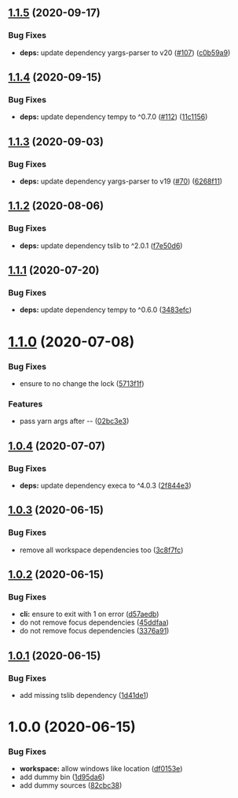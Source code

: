 ## [1.1.5](https://github.com/SocialGouv/yarn-workspace-focus-install/compare/v1.1.4...v1.1.5) (2020-09-17)


### Bug Fixes

* **deps:** update dependency yargs-parser to v20 ([#107](https://github.com/SocialGouv/yarn-workspace-focus-install/issues/107)) ([c0b59a9](https://github.com/SocialGouv/yarn-workspace-focus-install/commit/c0b59a9ff40137485a82340a85583716875e3ae5))

## [1.1.4](https://github.com/SocialGouv/yarn-workspace-focus-install/compare/v1.1.3...v1.1.4) (2020-09-15)


### Bug Fixes

* **deps:** update dependency tempy to ^0.7.0 ([#112](https://github.com/SocialGouv/yarn-workspace-focus-install/issues/112)) ([11c1156](https://github.com/SocialGouv/yarn-workspace-focus-install/commit/11c1156b87bd3a7d4e913feb3fc9774c6dd0eb32))

## [1.1.3](https://github.com/SocialGouv/yarn-workspace-focus-install/compare/v1.1.2...v1.1.3) (2020-09-03)


### Bug Fixes

* **deps:** update dependency yargs-parser to v19 ([#70](https://github.com/SocialGouv/yarn-workspace-focus-install/issues/70)) ([6268f11](https://github.com/SocialGouv/yarn-workspace-focus-install/commit/6268f1133054fd48218888e79f61e4513125f4a3))

## [1.1.2](https://github.com/SocialGouv/yarn-workspace-focus-install/compare/v1.1.1...v1.1.2) (2020-08-06)


### Bug Fixes

* **deps:** update dependency tslib to ^2.0.1 ([f7e50d6](https://github.com/SocialGouv/yarn-workspace-focus-install/commit/f7e50d63d628aa76189c44efae8c77bc33e3ba95))

## [1.1.1](https://github.com/SocialGouv/yarn-workspace-focus-install/compare/v1.1.0...v1.1.1) (2020-07-20)


### Bug Fixes

* **deps:** update dependency tempy to ^0.6.0 ([3483efc](https://github.com/SocialGouv/yarn-workspace-focus-install/commit/3483efced3955c589ac64198502c76ede8c1da7a))

# [1.1.0](https://github.com/SocialGouv/yarn-workspace-focus-install/compare/v1.0.4...v1.1.0) (2020-07-08)


### Bug Fixes

* ensure to no change the lock ([5713f1f](https://github.com/SocialGouv/yarn-workspace-focus-install/commit/5713f1fff1699bae6be6dd59539d609d558ffac5))


### Features

* pass yarn args after -- ([02bc3e3](https://github.com/SocialGouv/yarn-workspace-focus-install/commit/02bc3e34e4a883c8587f4c3d5f7c95ddf0c16bfe))

## [1.0.4](https://github.com/SocialGouv/yarn-workspace-focus-install/compare/v1.0.3...v1.0.4) (2020-07-07)


### Bug Fixes

* **deps:** update dependency execa to ^4.0.3 ([2f844e3](https://github.com/SocialGouv/yarn-workspace-focus-install/commit/2f844e379ed36c671202467c473886364692211d))

## [1.0.3](https://github.com/SocialGouv/yarn-workspace-focus-install/compare/v1.0.2...v1.0.3) (2020-06-15)


### Bug Fixes

* remove all workspace dependencies too ([3c8f7fc](https://github.com/SocialGouv/yarn-workspace-focus-install/commit/3c8f7fc81c58785cfd5c775afdf1765d3f1fce95))

## [1.0.2](https://github.com/SocialGouv/yarn-workspace-focus-install/compare/v1.0.1...v1.0.2) (2020-06-15)


### Bug Fixes

* **cli:** ensure to exit with 1 on error ([d57aedb](https://github.com/SocialGouv/yarn-workspace-focus-install/commit/d57aedb7773c9933e987ad65507e8e4572c1bd7a))
* do not remove focus dependencies ([45ddfaa](https://github.com/SocialGouv/yarn-workspace-focus-install/commit/45ddfaa36d46308bc87dda62188a3f5c32098f26))
* do not remove focus dependencies ([3376a91](https://github.com/SocialGouv/yarn-workspace-focus-install/commit/3376a9194695f07fdcca8bd876bc4a82f60a54f3))

## [1.0.1](https://github.com/SocialGouv/yarn-workspace-focus-install/compare/v1.0.0...v1.0.1) (2020-06-15)


### Bug Fixes

* add missing tslib dependency ([1d41de1](https://github.com/SocialGouv/yarn-workspace-focus-install/commit/1d41de12a1b3068b23f1356145eada0bd3ff5147))

# 1.0.0 (2020-06-15)


### Bug Fixes

* **workspace:** allow windows like location ([df0153e](https://github.com/SocialGouv/yarn-workspace-focus-install/commit/df0153ee8f990746c21525302da37fcf96591e32))
* add dummy bin ([1d95da6](https://github.com/SocialGouv/yarn-workspace-focus-install/commit/1d95da614a5596382c3f66d0cdfaa1b4ceeadc44))
* add dummy sources ([82cbc38](https://github.com/SocialGouv/yarn-workspace-focus-install/commit/82cbc384814ba566b14589ba24b41f8e42802742))
